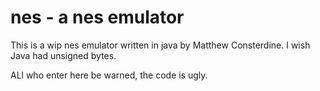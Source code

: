 nes - a nes emulator
===

This is a wip nes emulator written in java by Matthew Consterdine. I wish Java had unsigned bytes.

ALl who enter here be warned, the code is ugly.